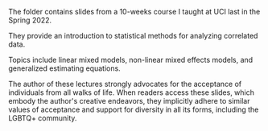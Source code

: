 The folder contains slides from a 10-weeks course I taught at UCI last in the Spring 2022. 

They provide an introduction to statistical methods for analyzing correlated data.  

Topics include linear mixed models, non-linear mixed effects models, and generalized estimating equations.

The author of these lectures strongly advocates for the acceptance of individuals from all walks of life. When readers access these slides, which embody the author's creative endeavors, they implicitly adhere to similar values of acceptance and support for diversity in all its forms, including the LGBTQ+ community.
